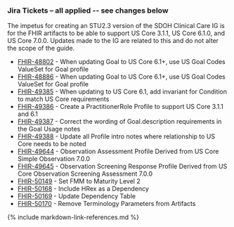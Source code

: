 ### Jira Tickets – all applied -- see changes below

The impetus for creating an STU2.3 version of the SDOH Clinical Care IG is for the FHIR artifacts to be able to support US Core 3.1.1, US Core 6.1.0, and US Core 7.0.0. Updates made to the IG are related to this and do not alter the scope of the guide. 


* [FHIR-48802](https://jira.hl7.org/browse/FHIR-48802) - When updating Goal to US Core 6.1+, use US Goal Codes ValueSet for Goal profile 
* [FHIR-48886](https://jira.hl7.org/browse/FHIR-48886) - When updating Goal to US Core 6.1+, use US Goal Codes ValueSet for Goal profile 
* [FHIR-49385](https://jira.hl7.org/browse/FHIR-49385) - When updating to US Core 6.1, add invariant for Condition to match US Core requirements 
* [FHIR-49386](https://jira.hl7.org/browse/FHIR-49386) - Create a PractitionerRole Profile to support US Core 3.1.1 and 6.1
* [FHIR-49387](https://jira.hl7.org/browse/FHIR-49387) - Correct the wording of Goal.description requirements in the Goal Usage notes
* [FHIR-49388](https://jira.hl7.org/browse/FHIR-49388) - Update all Profile intro notes where relationship to US Core needs to be noted
* [FHIR-49644](https://jira.hl7.org/browse/FHIR-49644) - Observation Assessment Profile Derived from US Core Simple Observation 7.0.0 
* [FHIR-49645](https://jira.hl7.org/browse/FHIR-49645) - Observation Screening Response Profile Derived from US Core Observation Screening Assessment 7.0.0
* [FHIR-50149](https://jira.hl7.org/browse/FHIR-50149) - Set FMM to Maturity Level 2 
* [FHIR-50168](https://jira.hl7.org/browse/FHIR-50168) - Include HRex as a Dependency
* [FHIR-50169](https://jira.hl7.org/browse/FHIR-50169) - Update Dependency Table
* [FHIR-50170](https://jira.hl7.org/browse/FHIR-50170) - Remove Terminology Parameters from Artifacts

 
{% include markdown-link-references.md %}
